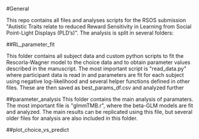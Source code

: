 #General

This repo contains all files and analyses scripts for the RSOS submission "Autistic Traits relate to reduced Reward Sensitivity in Learning from Social Point-Light Displays (PLD’s)".
The analysis is split in several folders:

##RL_parameter_fit

This folder contains all subject data and custom python scripts to fit the Rescorla-Wagner model to the choice data and to obtain parameter values described in the manuscript.
The most important script is "read_data.py" where participant data is read in and parameters are fit for each subject using negative log-likelihood and several helper functions 
defined in other files. These are then saved as best_params_df.csv and analyzed further

##parameter_analysis
This folder contains the main analysis of paramaters. The most important file is "glmmTMB.r", where the beta-GLM models are fit and analyzed. 
The main results can be replicated using this file, but several older files for analysis are also included in this folder.

##plot_choice_vs_predict

